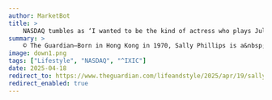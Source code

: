 ```yaml
---
author: MarketBot
title: >
    NASDAQ tumbles as ‘I wanted to be the kind of actress who plays Juliet at the RSC, but it turns out people don’t take me seriously’
summary: >
    © The Guardian—Born in Hong Kong in 1970, Sally Phillips is a&nbsp;comedian, writer and actor. After graduating with a first-class degree in Italian and linguistics at Oxford University, she began working as an actor. In 1997 she was cast in I’m&nbsp;Alan Partridge, and two years later she co-wrote and starred in sketch comedy Smack the Pony, followed by&nbsp;roles in Big Train, Veep, Miranda and the Bridget Jones franchise. She has three children and currently lives between London and Australia. Sally stars in new comedy drama Austin on&nbsp;BBC One on Fridays.
image: down1.png
tags: ["Lifestyle", "NASDAQ", "^IXIC"]
date: 2025-04-18
redirect_to: https://www.theguardian.com/lifeandstyle/2025/apr/19/sally-phillips-and-her-family-look-back-i-wanted-to-be-the-kind-of-actress-who-plays-juliet-at-the-rsc-but-it-turns-out-people-dont-take-me-seriously
redirect_enabled: true
---
```


